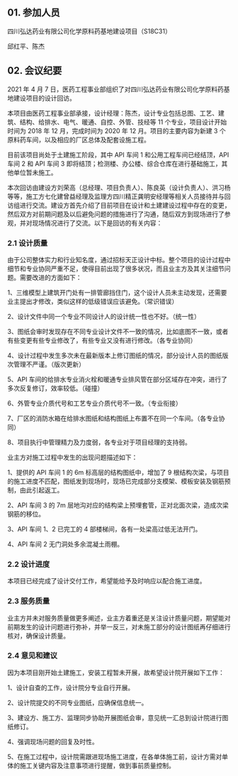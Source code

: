## 01. 参加人员

四川弘达药业有限公司化学原料药基地建设项目（S18C31）

邱红平、陈杰

## 02. 会议纪要

2021 年 4 月 7 日，医药工程事业部组织了对四川弘达药业有限公司化学原料药基地建设项目的设计回访。

本项目由医药工程事业部承接，设计经理：陈杰，设计专业包括总图、工艺、建筑、结构、给排水、电气、暖通、自控、外管、技经等 11 个专业，项目设计开始时间为 2018 年 12 月，完成时间为 2020 年 12 月。项目的主要内容为新建 3 个原料药车间，以及相应的厂区总体及配套设施工程。

目前该项目尚处于土建施工阶段，其中 API 车间 1 和公用工程车间已经结顶，API 车间 2 和 API 车间 3 即将结顶；检测楼、办公楼、综合仓库在进行基础施工，其他单位暂未施工。

本次回访由建设方刘荣高（总经理、项目负责人）、陈良英（设计负责人）、洪习杨等等，施工方七化建曾益经理及监理方四川精正龚明安经理等相关人员接待并与回访组进行交流。建设方首先介绍了目前项目在设计和土建建设过程中存在的变更，然后双方对前期问题及以后避免问题的措施进行了沟通，随后双方到现场进行了参观，并对现场情况进行了交流。以下是回访的有关内容：

### 2.1 设计质量

由于公司整体实力和行业知名度，通过招标天正设计中标。整个项目的设计过程中细节和专业协同严重不足，使得目前出现了很多状况，而且业主方及其关注细节问题。需要改进的方面如下：

1、三维模型上建筑开门处有一排管廊挡住门，这个设计人员未主动发现，还需要业主提出才修改，类似这样的低级错误应该避免。（常识错误）

2、设计文件中同一个专业不同设计人的设计统一性也不好。（统一性）

3、图纸会审时发现存在不同专业设计文件不一致的情况，比如底图不一致，或者有些变更有些专业修改了，有些专业又没有进行修改。（各专业协同）

4、设计过程中发生多次未在最新版本上修订图纸的情况，部分设计人员的图纸版次管理不严谨。（版次更新）

5、API 车间的给排水专业消火栓和暖通专业排风管在部分区域存在冲突，进行了多次反复修订，效率较低。（碰撞）

6、外管专业介质代号和工艺专业介质代号不一致。（专业衔接）

7、厂区的消防水箱在给排水图纸和结构图纸上布置不在同一个车间。（各专业协同）

8、项目执行中管理精力及力度弱，各专业对于项目经理的支持弱。

业主方对施工过程中发生的出现问题描述如下：

1、提供的 API 车间 1 的 6m 标高层的结构图纸中，增加了 9 根结构次梁，与项目的施工进度不匹配，图纸发到现场时，现场已完成部分支模架、模板安装及钢筋预制，由此引起返工。

2、API 车间 3 的 7m 层地沟对应的结构梁上预埋套管，正对北面次梁，造成次梁钢筋的移位。

3、API 车间 1、2 已完工的 4 部楼梯间，各有一处梁高过低无法开门。

4、API 车间 2 无门洞处多余混凝土雨棚。

### 2.2 设计进度

本项目已经完成了设计交付工作，希望能给予及时响应以配合施工进度。

### 2.3 服务质量

业主方并未对服务质量做更多阐述，业主方着重还是关注设计质量问题，期望能对前期发生的设计问题进行弥补，并举一反三，对未施工部分的设计图纸再仔细进行核对，确保设计质量。

### 2.4 意见和建议

因为本项目刚开始土建施工，安装工程暂未开展，故希望设计院开展如下工作：

1、设计自查的工作，设计院分专业自行开展。

2、设计院提交的不同专业图纸，应确保信息统一。

3、建设方、施工方、监理同步协助开展图纸会审，意见统一汇总到设计院进行图纸修订。

4、强调现场问题的回复及时性。

5、在施工过程中，设计院需跟进现场施工进度，在各单体施工前，设计方需对单体的施工关键内容及注意事项进行提醒，做到事前质量控制。
